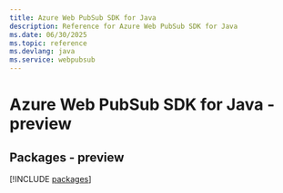```yaml
---
title: Azure Web PubSub SDK for Java
description: Reference for Azure Web PubSub SDK for Java
ms.date: 06/30/2025
ms.topic: reference
ms.devlang: java
ms.service: webpubsub
---
```

# Azure Web PubSub SDK for Java - preview
## Packages - preview
[!INCLUDE [packages](web-pubsub-index.md)]